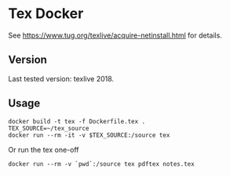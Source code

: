 # Tex Docker

See https://www.tug.org/texlive/acquire-netinstall.html for details.

## Version

Last tested version: texlive 2018.

## Usage

    docker build -t tex -f Dockerfile.tex .
    TEX_SOURCE=~/tex_source
    docker run --rm -it -v $TEX_SOURCE:/source tex

Or run the tex one-off

    docker run --rm -v `pwd`:/source tex pdftex notes.tex
